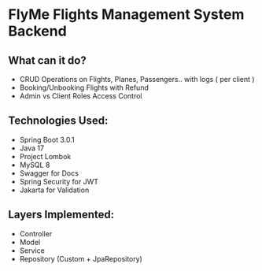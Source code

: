 # FlyMe Flights Management System Backend

## What can it do?
- CRUD Operations on Flights, Planes, Passengers.. with logs ( per client )
- Booking/Unbooking Flights with Refund
- Admin vs Client Roles Access Control

## Technologies Used: 
- Spring Boot 3.0.1
- Java 17
- Project Lombok
- MySQL 8
- Swagger for Docs
- Spring Security for JWT
- Jakarta for Validation



## Layers Implemented:
- Controller
- Model
- Service
- Repository (Custom + JpaRepository)
